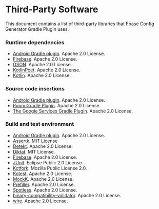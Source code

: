 # Third-Party Software

This document contains a list of third-party libraries that Fbase Config Generator Gradle Plugin uses.

### Runtime dependencies

- [Android Gradle plugin](https://developer.android.com/build). Apache 2.0 License.
- [Firebase](https://firebase.google.com/). Apache 2.0 License.
- [GSON](https://github.com/google/gson). Apache 2.0 License.
- [KotlinPoet](https://square.github.io/kotlinpoet/). Apache 2.0 License.
- [Kotlin](https://kotlinlang.org). Apache 2.0 License.

### Source code insertions

- [Android Gradle plugin](https://developer.android.com/build). Apache 2.0 License.
- [Room Gradle Plugin](https://developer.android.com/jetpack/androidx/releases/room). Apache 2.0 License.
- [The Google Services Gradle Plugin](https://github.com/google/play-services-plugins/tree/master). Apache 2.0 License.

### Build and test environment

- [Android Gradle plugin](https://developer.android.com/build). Apache 2.0 License.
- [Assertk](https://github.com/willowtreeapps/assertk). MIT License
- [Detekt](https://detekt.dev/). Apache 2.0 License.
- [Diktat](https://github.com/saveourtool/diktat). MIT License.
- [Firebase](https://firebase.google.com/). Apache 2.0 License.
- [JUnit](https://junit.org/junit5/). Eclipse Public 2.0 License.
- [Kctfork](https://github.com/zacsweers/kotlin-compile-testing). Mozilla Public License 2.0.
- [Kotest](https://kotest.io/). Apache 2.0 License.
- [MockK](https://github.com/mockk/mockk). Apache 2.0 License.
- [Prefiller](https://github.com/simonschiller/prefiller). Apache 2.0 License.
- [Spotless](https://github.com/diffplug/spotless). Apache 2.0 License.
- [binary-compatibility-validator](https://github.com/Kotlin/binary-compatibility-validator). Apache 2.0 License.
- [wire](https://github.com/square/wire). Apache 2.0 License.
